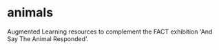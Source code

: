 # animals
Augmented Learning resources to complement the FACT exhibition 'And Say The Animal Responded'.

